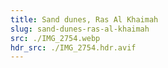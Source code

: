 ```yaml
---
title: Sand dunes, Ras Al Khaimah
slug: sand-dunes-ras-al-khaimah
src: ./IMG_2754.webp
hdr_src: ./IMG_2754.hdr.avif
---
```

